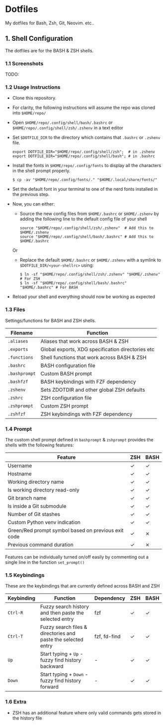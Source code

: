 # Dotfiles

My dotfiles for Bash, Zsh, Git, Neovim. etc..

## 1. Shell Configuration

The dotfiles are for the BASH & ZSH shells.

### 1.1 Screenshots

TODO:

### 1.2 Usage Instructions

- Clone this repository.
- For clarity, the following instructions will assume the repo was cloned into `$HOME/repo/`
- Open `$HOME/repo/.config/shell/bash/.bashrc` or `$HOME/repo/.config/shell/zsh/.zshenv` in a text editor
- Set `$DOTFILE_DIR` to the directory which contains that `.bashrc` or `.zshenv` file.

  ```shell
  export DOTFILE_DIR="$HOME/repo/.config/shell/zsh";  # in .zshenv
  export DOTFILE_DIR="$HOME/repo/.config/shell/bash"; # in .bashrc
  ```

- Install the fonts in `$HOME/repo/.config/fonts` to display all the characters in the shell prompt properly.

  ```
  $ cp -av "$HOME/repo/.config/fonts/." "$HOME/.local/share/fonts/"
  ```

- Set the default font in your terminal to one of the nerd fonts installed in the previous step.

- Now, you can either:

  - Source the new config files from `$HOME/.bashrc` or `$HOME/.zshenv` by adding the following line to the default config file of your shell

    ```shell
    source "$HOME/repo/.config/shell/zsh/.zshenv"  # Add this to $HOME/.zshenv
    source "$HOME/repo/.config/shell/bash/.bashrc" # Add this to $HOME/.bashrc
    ```

  Or

  - Replace the default `$HOME/.bashrc` or `$HOME/.zshenv` with a symlink to `$DOTFILE_DIR/<your-shellrc>` using:

    ```shell
    $ ln -sf "$HOME/repo/.config/shell/zsh/.zshenv" "$HOME/.zshenv"  # For ZSH
    $ ln -sf "$HOME/repo/.config/shell/bash/.bashrc" "$HOME/.bashrc" # For BASH
    ```

- Reload your shell and everything should now be working as expected

### 1.3 Files

Settings/functions for BASH and ZSH shells.

| Filename    | Function                                          |
| ----------- | ------------------------------------------------- |
|`.aliases`   | Aliases that work across BASH & ZSH               |
|`.exports`   | Global exports, XDG specification directories etc |
|`.functions` | Shell functions that work across BASH & ZSH       |
|`.bashrc`    | BASH configuration file                           |
|`.bashprompt`| Custom BASH prompt                                |
|`.bashfzf`   | BASH keybindings with FZF dependency              |
|`.zshenv`    | Sets ZDOTDIR and other global ZSH defaults        |
|`.zshrc`     | ZSH configuration file                            |
|`.zshprompt` | Custom ZSH prompt                                 |
|`.zshfzf`    | ZSH keybindings with FZF dependency               |

### 1.4 Prompt

The custom shell prompt defined in `bashprompt` & `zshprompt` provides the shells with the following features:

| Feature                                             | ZSH | BASH |
|-----------------------------------------------------|-----|------|
| Username                                            | ✓   |  ✓   |
| Hostname                                            | ✓   |  ✓   |
| Working directory name                              | ✓   |  ✓   |
| Is working directory read-only                      | ✓   |  ✓   |
| Git branch name                                     | ✓   |  ✓   |
| Is inside a Git submodule                           | ✓   |  ✓   |
| Number of Git stashes                               | ✓   |  ✓   |
| Custom Python venv indication                       | ✓   |  ✓   |
| Green/Red prompt symbol based on previous exit code | ✓   |  ⨯   |
| Previous command duration                           | ✓   |  ⨯   |

Features can be individually turned on/off easily by commenting out a single line in the function `set_prompt()`

### 1.5 Keybindings

These are the keybindings that are currently defined across BASH and ZSH

| Keybinding | Function                                                      | Dependency   | ZSH | BASH |
|------------|---------------------------------------------------------------|--------------|-----|------|
| `Ctrl-R`   | Fuzzy search history and then paste the selected entry        | fzf          |  ✓  |  ✓   |
| `Ctrl-T`   | Fuzzy search files & directories and paste the selected entry | fzf, fd-find |  ✓  |  ✓   |
| `Up`       | Start typing + `Up` - fuzzy find history backward             |      -       |  ✓  |  ✓   |
| `Down`     | Start typing + `Down` - fuzzy find history forward            |      -       |  ✓  |  ✓   |

### 1.6 Extra

- ZSH has an additional feature where only valid commands gets stored in the history file
